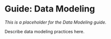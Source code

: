 # Guide: Data Modeling

_This is a placeholder for the Data Modeling guide._

Describe data modeling practices here.
